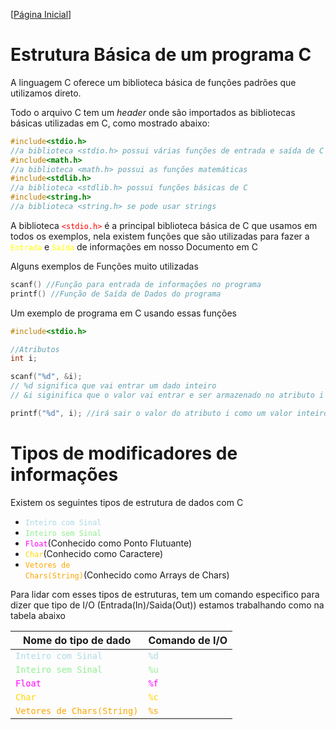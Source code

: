[[Página Inicial](../prog_c/home.md)]

# Estrutura Básica de um programa C

A linguagem C oferece um biblioteca básica de funções padrões que utilizamos direto.

Todo o arquivo C tem um _header_ onde são importados as bibliotecas básicas utilizadas em C, como mostrado abaixo:

```C
#include<stdio.h> 
//a biblioteca <stdio.h> possui várias funções de entrada e saída de C
#include<math.h> 
//a biblioteca <math.h> possui as funções matemáticas
#include<stdlib.h> 
//a biblioteca <stdlib.h> possui funções básicas de C
#include<string.h> 
//a biblioteca <string.h> se pode usar strings
```

A biblioteca <code style="color: red"><stdio.h></code> é a principal biblioteca básica de C que usamos em todos os exemplos, nela existem funções que são utilizadas para fazer a <code style="color : yellow">Entrada</code> e <code style="color: yellow">Saída</code> de informações em nosso Documento em C

Alguns exemplos de Funções muito utilizadas

```C
scanf() //Função para entrada de informações no programa
printf() //Função de Saída de Dados do programa
```

Um exemplo de programa em C usando essas funções

```C
#include<stdio.h>

//Atributos
int i;

scanf("%d", &i); 
// %d significa que vai entrar um dado inteiro
// &i siginifica que o valor vai entrar e ser armazenado no atributo i

printf("%d", i); //irá sair o valor do atributo i como um valor inteiro
```

# Tipos de modificadores de informações

Existem os seguintes tipos de estrutura de dados com C

* <code style="color : lightblue">Inteiro com Sinal</code>
* <code style="color : lightgreen">Inteiro sem Sinal</code>
* <code style="color : fuchsia">Float</code>(Conhecido como Ponto Flutuante)
* <code style="color : gold">Char</code>(Conhecido como Caractere)
* <code style="color : orange">Vetores de Chars(String)</code>(Conhecido como Arrays de Chars)

Para lidar com esses tipos de estruturas, tem um comando especifico para dizer que tipo de I/O (Entrada(In)/Saida(Out)) estamos trabalhando como na tabela abaixo

Nome do tipo de dado|Comando de I/O
|---|---|
<code style="color : lightblue">Inteiro com Sinal</code>| <code style="color : lightblue">%d</code>
<code style="color : lightgreen">Inteiro sem Sinal</code>|<code style="color : lightgreen">%u</code>
 <code style="color : fuchsia">Float</code>| <code style="color : fuchsia">%f</code>
 <code style="color : gold">Char</code>|<code style="color : gold">%c</code>
 <code style="color : orange">Vetores de Chars(String)</code>|<code style="color : orange">%s</code>